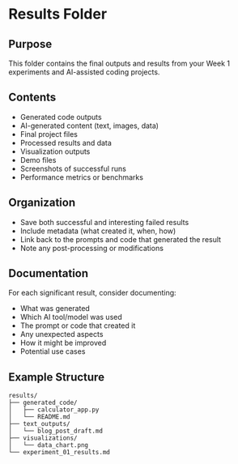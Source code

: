 # Results Folder

## Purpose
This folder contains the final outputs and results from your Week 1 experiments and AI-assisted coding projects.

## Contents
- Generated code outputs
- AI-generated content (text, images, data)
- Final project files
- Processed results and data
- Visualization outputs
- Demo files
- Screenshots of successful runs
- Performance metrics or benchmarks

## Organization
- Save both successful and interesting failed results
- Include metadata (what created it, when, how)
- Link back to the prompts and code that generated the result
- Note any post-processing or modifications

## Documentation
For each significant result, consider documenting:
- What was generated
- Which AI tool/model was used
- The prompt or code that created it
- Any unexpected aspects
- How it might be improved
- Potential use cases

## Example Structure
```
results/
├── generated_code/
│   ├── calculator_app.py
│   └── README.md
├── text_outputs/
│   └── blog_post_draft.md
├── visualizations/
│   └── data_chart.png
└── experiment_01_results.md
```
